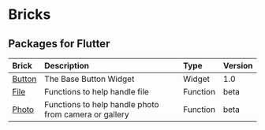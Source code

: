 # Bricks

## Packages for Flutter

| Brick                      | Description                                           | Type     | Version | 
|:---------------------------|:------------------------------------------------------|:---------|:--------|
| [Button](./bricks/_button) | The Base Button Widget                                | Widget   | 1.0     |
| [File](./bricks/_file)     | Functions to help handle file                         | Function | beta    |
| [Photo](./bricks/_file)    | Functions to help handle photo from camera or gallery | Function | beta    |